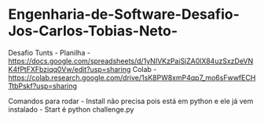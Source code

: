 # Engenharia-de-Software-Desafio-Jos-Carlos-Tobias-Neto-
Desafio Tunts -
Planilha - https://docs.google.com/spreadsheets/d/1yNIVKzPaiSjZA0lX84uzSxzDeVNK4fPtFXFbziqq0Vw/edit?usp=sharing
Colab - https://colab.research.google.com/drive/1sK8PW8xmP4qp7_mo6sFwwfECHTtbPskf?usp=sharing

Comandos para rodar -
Install não precisa pois está em python e ele já vem instalado -
Start é python challenge.py

